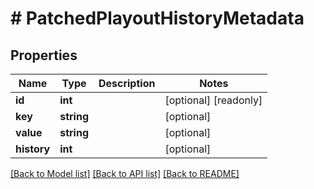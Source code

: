 # # PatchedPlayoutHistoryMetadata

## Properties

Name | Type | Description | Notes
------------ | ------------- | ------------- | -------------
**id** | **int** |  | [optional] [readonly]
**key** | **string** |  | [optional]
**value** | **string** |  | [optional]
**history** | **int** |  | [optional]

[[Back to Model list]](../../README.md#models) [[Back to API list]](../../README.md#endpoints) [[Back to README]](../../README.md)

